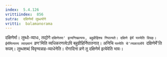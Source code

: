 ```yaml
---
index:  5.4.126
vrittiindex:  856
sutra:  दक्षिणेर्मा लुब्धयोगे
vritti:  balamanorama 
---
```


दक्षिणेर्मा। लुब्धो-व्याधः, तद्योगे `दक्षिणेरमा' इत्यनिच्प्रत्ययः, बहुव्रीहिश्च निपात्यते। दक्षिणे ईर्मं यस्येति विग्रहः। ईर्ममित्यस्य व्याख्यानं `व्रण'मिति व्यधिकरणत्वेऽपि बहुव्रीहिर्निपातनात्। अनिचि `यस्येति चे'त्यकारलोपे `दक्षिणेर्मे'ति रूपम्। लुब्धशब्दं विवृण्वन्नाह-व्याधेनेति। रोगादिना व्रणे तु दक्षिणेर्म इत्येवेति भावः। 

